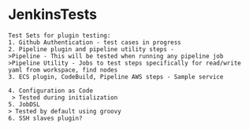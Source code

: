 # JenkinsTests
	Test Sets for plugin testing:
	1. Github Authentication - test cases in progress
	2. Pipeline plugin and pipeline utility steps - 
	>Pipeline - This will be tested when running any pipeline job 
	>Pipeline Utility - Jobs to test steps specifically for read/write yaml from workspace, find nodes
	3. ECS plugin, CodeBuild, Pipeline AWS steps - Sample service 
	
	4. Configuration as Code
	 > Tested during initialization
	5. JobDSL 
	> Tested by default using groovy
	6. SSH slaves plugin?
